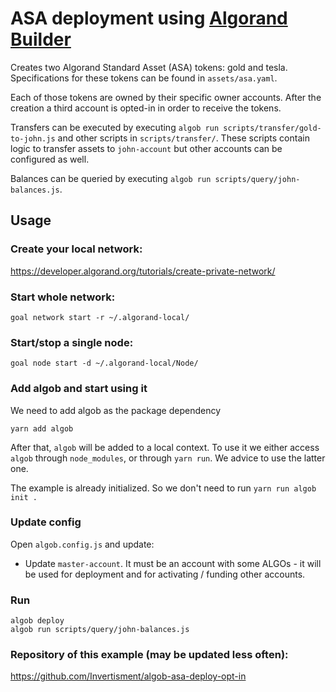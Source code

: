 # ASA deployment using [Algorand Builder](https://github.com/scale-it/algorand-builder/)

Creates two Algorand Standard Asset (ASA) tokens: gold and tesla.
Specifications for these tokens can be found in `assets/asa.yaml`.

Each of those tokens are owned by their specific owner accounts.
After the creation a third account is opted-in in order to receive the tokens.

Transfers can be executed by executing `algob run scripts/transfer/gold-to-john.js` and other scripts in `scripts/transfer/`.
These scripts contain logic to transfer assets to `john-account` but other accounts can be configured as well.

Balances can be queried by executing `algob run scripts/query/john-balances.js`.

## Usage
### Create your local network:
https://developer.algorand.org/tutorials/create-private-network/

### Start whole network:
```
goal network start -r ~/.algorand-local/
```

### Start/stop a single node:
```
goal node start -d ~/.algorand-local/Node/
```

### Add algob and start using it

We need to add algob as the package dependency

    yarn add algob

After that, `algob` will be added to a local context. To use it we either access `algob` through `node_modules`, or through `yarn run`. We advice to use the latter one.

The example is already initialized. So we don't need to run `yarn run algob init .`

### Update config

Open `algob.config.js` and update:

+ Update `master-account`. It must be an account with some ALGOs - it will be used for deployment and for activating / funding other accounts.

### Run
```
algob deploy
algob run scripts/query/john-balances.js
```

### Repository of this example (may be updated less often):
https://github.com/Invertisment/algob-asa-deploy-opt-in
